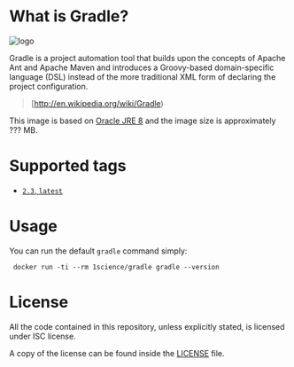 # What is Gradle?

![logo](https://raw.githubusercontent.com/1science/docker-gradle/latest/logo.png)

Gradle is a project automation tool that builds upon the concepts of Apache Ant and Apache Maven and introduces a Groovy-based domain-specific language (DSL) instead of the more traditional XML form of declaring the project configuration.

> [http://en.wikipedia.org/wiki/Gradle)

This image is based on [Oracle JRE 8](https://github.com/1science/docker-java/tree/oracle-jre-8) and the image size is approximately ??? MB.


# Supported tags

-	[`2.3`, `latest`](https://github.com/1science/docker-gradle/tree/2.3)


# Usage

You can run the default `gradle` command simply:

```
 docker run -ti --rm 1science/gradle gradle --version 
```


# License

All the code contained in this repository, unless explicitly stated, is
licensed under ISC license.

A copy of the license can be found inside the [LICENSE](LICENSE) file.